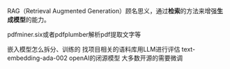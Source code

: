 
RAG（Retrieval Augmented Generation）顾名思义，通过**检索**的方法来增强**生成模型**的能力。

pdfminer.six或者pdfplumber解析pdf提取文字等


嵌入模型怎么拆分、训练的
找项目相关的语料库用LLM进行评估
text-embedding-ada-002 openAI的闭源模型
大多数开源的需要微调